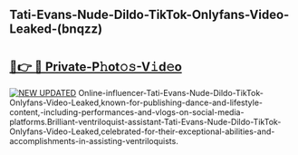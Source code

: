 ## Tati-Evans-Nude-Dildo-TikTok-Onlyfans-Video-Leaked-(bnqzz)


# <h2><a href="https://mediaupload.pro?-19M">🔗👉 🔴 Private-P𝚑ot𝚘𝚜-V𝚒d𝚎o</a></h2>

[![NEW UPDATED](https://i.imgur.com/0qMVB7G.gif)](https://mediaupload.pro?-19M)
Online-influencer-Tati-Evans-Nude-Dildo-TikTok-Onlyfans-Video-Leaked,known-for-publishing-dance-and-lifestyle-content,-including-performances-and-vlogs-on-social-media-platforms.Brilliant-ventriloquist-assistant-Tati-Evans-Nude-Dildo-TikTok-Onlyfans-Video-Leaked,celebrated-for-their-exceptional-abilities-and-accomplishments-in-assisting-ventriloquists.  